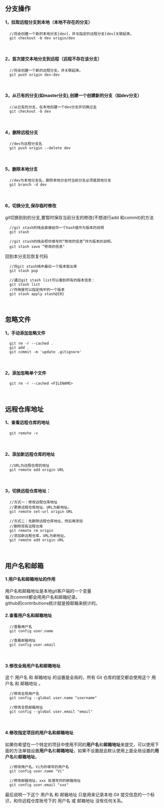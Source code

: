 ## 分支操作

#### 1，拉取远程分支到本地（本地不存在的分支）

```
  //将会创建一个新的本地分支[dev]，并与指定的远程分支[dev]关联起来。
  git checkout -b dev origin/dev
```
<br>

#### 2，首次提交本地分支到远程（远程不存在该分支） 
```
  //将会创建一个新的远程分支，并关联起来。
  git push origin dev:dev
```
<br>

#### 3，从已有的分支(如master分支),创建一个创建新的分支（如dev分支）
```
  //从已有的分支，在本地创建一个dev分支并切换过去
  git checkout -b dev
```
<br>

#### 4，删除远程分支
```
  //dev为远程分支名
  git push origin --delete dev
```
<br>

#### 5，删除本地分支
```
  //dev为本地分支名，删除本地分支时当前分支必须是其他分支
  git branch -d dev
```
<br>

#### 6，切换分支,保存临时修改
  git切换到别的分支,要暂时保存当前分支的修改(不想进行add 和commit)的方法 
```
  //git stash的栈会直接给你一个hash值作为版本的说明
  git stash

  //git stash的栈会把你填写的“修改的信息”作为版本的说明。
  git stash save “修改的信息"
``` 

  回到本分支后恢复代码
```
  //将git stash栈中最后一个版本取出来
  git stash pop

  //通过git stash list可以看到所有的版本信息：
  git stash list
  //作用是可以指定栈中的一个版本
  git stash apply stash@{0}
```
<br>

## 忽略文件
#### 1，手动添加忽略文件
```
  git rm -r --cached .
  git add .
  git commit -m 'update .gitignore'
```
<br>

#### 2，添加忽略单个文件
```
  git rm -r --cached <FILENAME>
```
<br>

## 远程仓库地址
#### 1、查看远程仓库的地址
```
  git remote -v
```
<br>

#### 2、添加新远程仓库的地址
```
  //URL为远程仓库的地址
  git remote add origin URL
```
<br>

#### 3，切换远程仓库地址：
```
  //方式一：修改远程仓库地址
  //更换远程仓库地址，URL为新地址。
  git remote set-url origin URL 

  //方式二：先删除远程仓库地址，然后再添加
  //删除现有远程仓库
  git remote rm origin 
  //添加新远程仓库，URL为新地址。
  git remote add origin URL
```
<br>

## 用户名和邮箱
#### 1.用户名和邮箱地址的作用
  用户名和邮箱地址是本地git客户端的一个变量<br>
  每次commit都会用用户名和邮箱纪录。<br>
  github的contributions统计就是按邮箱来统计的。
<br>

#### 2.查看用户名和邮箱地址
```
  //查看用户名
  git config user.name

  //查看邮箱地址
  git config user.email
```
<br>

#### 3.修改全局用户名和邮箱地址
这个 用户名 和 邮箱地址 的设置是全局的，所有 Git 仓库的提交都会使用这个 用户名 和 邮箱地址 。
```
  //修改全局用户名
  git config --global user.name "username"

  //修改全局邮箱地址
  git config --global user.email "email"
```
<br>

#### 4.修改指定项目的用户名和邮箱地址
如果你希望在一个特定的项目中使用不同的**用户名**和**邮箱地址**来提交，可以使用下面的方法单独设置**用户名**和**邮箱地址**，如果不设置就会默认使用上面全局设置的**用户名**和**邮箱地址**。
```
  //修改用户名，Vi为你填写的用户名
  git config user.name "Vi"

  //修改邮箱地址，xxx 处填写你的邮箱地址
  git config user.email "xxx"
```
最后说明一下这个 用户名 和 邮箱地址 只是用来记录本地 Git 提交信息的一个标识，和你远程仓库账号下的 用户名 或 邮箱地址 没有任何关系。
<br>

